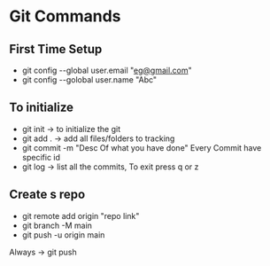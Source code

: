 # Git Commands

## First Time Setup
* git config --global user.email "eg@gmail.com"
* git config --golobal user.name "Abc"

## To initialize 
* git init     -> to initialize the git 
* git add .    -> add all files/folders to tracking
* git commit -m "Desc Of what you have done"
    Every Commit have specific id 
* git log -> list all the commits, To exit press q or z

## Create s repo 
* git remote add origin "repo link"
* git branch -M main
* git push -u origin main 

Always -> git push 